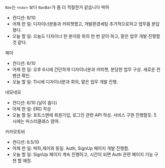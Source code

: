 `Nav`는 `<nav>` 보다 `NavBar`가 좀 더 적절한거 같습니다
박하
- 컨디션: 8/10 
- 어제 한 일: 디자이너분들과 커피챗했고, 개발환경세팅 추가적으로하고 업무를 분담했다.
- 오늘 할 일: 오늘도 디자이너 한 분이랑 회의 한 번 같이 하고, 맡은 업무 개발 진행할 것 같다.

제이
- 컨디션: 6/10
- 어제 한 일: 오후 6시에 간단하게 디자이너분과 커피챗, 분담한 업무 구상. 새로운 컨벤션 확인.
- 오늘 할 일: 11시에 디자이너분과 회의, 맡은 업무 개발 진행.

네모네모
- 컨디션: 6/10 (날이 춥다)
- 어제 한 일: ERD 작성
- 오늘 할 일: 포트스맨에 회원가입, 로그인 관련 API 작성. 서비스 구현 진행할듯. 5시에는 마스터클래스 참여.

카카모토비
- 컨디션: 6.5/10
- 어제 한 일: 박하,제이와 동일. Auth, SignUp 페이지 개발 진행함.
- 오늘 할 일: SignUp 페이지 계속 진행하고, 시간이 되면 Auth 관련 페이지 기능 구현 할 예정. 

